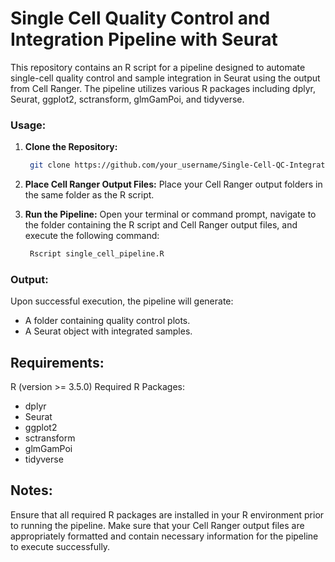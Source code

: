 # Single Cell Quality Control and Integration Pipeline with Seurat
This repository contains an R script for a pipeline designed to automate single-cell quality control and sample integration in Seurat using the output from Cell Ranger. The pipeline utilizes various R packages including dplyr, Seurat, ggplot2, sctransform, glmGamPoi, and tidyverse.

### Usage:
1. **Clone the Repository:**
   ```bash
    git clone https://github.com/your_username/Single-Cell-QC-Integration-Pipeline.git
   ```

2. **Place Cell Ranger Output Files:**
   Place your Cell Ranger output folders in the same folder as the R script.

4. **Run the Pipeline:**
   Open your terminal or command prompt, navigate to the folder containing the R script and Cell Ranger output files, and execute the following command:

   ```bash
    Rscript single_cell_pipeline.R
   ```

### Output:

Upon successful execution, the pipeline will generate:
  * A folder containing quality control plots.
  * A Seurat object with integrated samples.

## Requirements:
R (version >= 3.5.0)
Required R Packages: 
* dplyr
* Seurat
* ggplot2
* sctransform
* glmGamPoi
* tidyverse

## Notes:
Ensure that all required R packages are installed in your R environment prior to running the pipeline.
Make sure that your Cell Ranger output files are appropriately formatted and contain necessary information for the pipeline to execute successfully.
